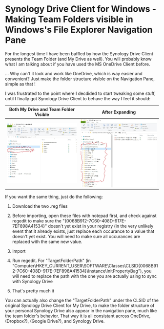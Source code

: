 # Synology Drive Client for Windows - Making Team Folders visible in Windows's File Explorer Navigation Pane
For the longest time I have been baffled by how the Synology Drive Client presents the Team Folder (and My Drive as well).  You will probably know what I am talking about if you have used the MS OneDrive Client before.

... Why can't it look and work like OneDrive, which is way easier and convenient?  Just make the folder structure visible on the Navigation Pane, simple as that !

I was frustrated to the point where I decdided to start tweaking some stuff, until I finally got Synology Drive Client to behave the way I feel it should:

| Both My Drive and Team Folder Visible        | After Expanding         |
| ----------------------  | ----------------------  |
| ![Pic 1](picture_1.jpg) | ![Pic 2](picture_2.jpg) |

If you want the same thing, just do the following:

1.  Download the two .reg files
   
2.  Before importing, open these files with notepad first, and check against regedit to make sure the "{0068B912-7C60-408D-917E-7EF898A41534}" doesn't yet exist in your registry (in the very unlikely event that it already exists, just replace each occurance to a value that doesn't yet exist.  You will need to make sure all occurances are replaced with the same new value.

3.  Import

4.  Run regedit.  For "TargetFolderPath" (in "Computer\HKEY_CURRENT_USER\SOFTWARE\Classes\CLSID\{0068B912-7C60-408D-917E-7EF898A41534}\Instance\InitPropertyBag"), you will need to replace the path with the one you are actually using to sync with Synology Drive

5.  That's pretty much it

You can actually also change the "TargetFolderPath" under the CLSID of the original Synology Drive Client for My Drive, to make the folder structure of your personal Synology Drive also appear in the navigation pane, much like the team folder's behavior.  That way it is all consistant across OneDrive, (Dropbox?), (Google Drive?), and Synology Drive.
